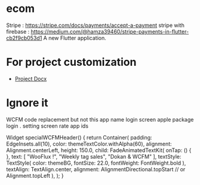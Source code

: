 # ecom

Stripe : https://stripe.com/docs/payments/accept-a-payment
stripe with firebase : https://medium.com/@hamza39460/stripe-payments-in-flutter-cb2f9cb053d1
A new Flutter application.


# For project customization 

- [Project Docx](https://applipie.com/docs/)





# Ignore it

WCFM code replacement but not this
app name 
login screen apple package login .
setting screen rate app ids

Widget specialWCFMHeader() {
return Container(
  padding: EdgeInsets.all(10),
  color: themeTextColor.withAlpha(60),
  alignment: Alignment.centerLeft,
  height: 150.0,
  child: FadeAnimatedTextKit(
      onTap: () {
      },
      text: [
        "WooFlux !",
        "Weekly tag sales",
        "Dokan & WCFM"
      ],
      textStyle: TextStyle(
          color: themeBG,
          fontSize: 22.0,
          fontWeight: FontWeight.bold
      ),
      textAlign: TextAlign.center,
      alignment: AlignmentDirectional.topStart // or Alignment.topLeft
  ),
);
}